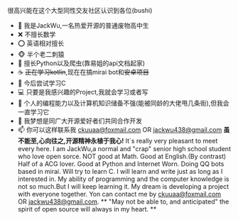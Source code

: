 很高兴能在这个大型同性交友社区认识到各位(bushi)
- 👋 我是JackWu,一名热爱开源的普通废物高中生
- ❌ 不擅长数学
- ⭕ 英语相对擅长
- 🐵 半个老二刺猿
- 🐍 擅长Python以及爬虫(靠易姐的api文档起家)
- ☕️ ~~正在学习kotlin~~,现在在搞mirai bot和~~安卓项目~~
- 🤔 今后尝试学习C
- 💻 只要是我感兴趣的Project,我就会学习或者写
- 🌱 个人的编程能力以及计算机知识储备不强(能被同龄的大佬甩几条街),但我会一直学习它
- 💞️ 我梦想是同广大开源爱好者们共同合作开发
- 📫 你可以这样联系我 ckuuaa@foxmail.com OR jackwu438@gmail.com
**虽不能至,心向往之,开源精神永植于我心!**
It`s really very pleasant to meet every here.
I am JackWu,a normal and "crap" senior high school student who love open sorce.
NOT good at Math.
Good at English.(By contrast)
Half of a ACG lover.
Good at Python and Internet Worn.
Doing QQ bots based in mirai.
Will try to learn C.
I will learn and write just as long as I interested in.
My ability of programming and the computer knowledge is not so much.But I will keep learning it.
My dream is developing a project with everyone together.
Yon can contact me by ckuuaa@foxmail.com OR jackwu438@gmail.com.
** "May not be able to, and anticipated" the spirit of open source will always in my heart. **
